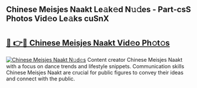 ## Chinese Meisjes Naakt Le𝚊k𝚎d N𝚞𝚍es - Part-csS Photos Vid𝚎o Le𝚊ks cuSnX

# <h2><a href="http://fb5icl.evod.top/?m=Chinese+Meisjes+Naakt">🔗 👉🔴 Chinese Meisjes Naakt Vid𝚎o Ph𝚘t𝚘s</a></h2>

[![Chinese Meisjes Naakt N𝚞d𝚎s](https://i.imgur.com/8V9OHl7.gif)](http://fb5icl.evod.top/?m=Chinese+Meisjes+Naakt)
Content creator Chinese Meisjes Naakt with a focus on dance trends and lifestyle snippets. Communication skills Chinese Meisjes Naakt are crucial for public figures to convey their ideas and connect with the public. 
